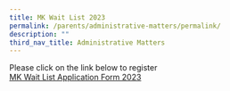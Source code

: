 ```yaml
---
title: MK Wait List 2023
permalink: /parents/administrative-matters/permalink/
description: ""
third_nav_title: Administrative Matters
---
```

Please click on the link below to register  
[MK Wait List Application Form 2023](https://go.gov.sg/horizonmkwaitlistapplicationform2023)